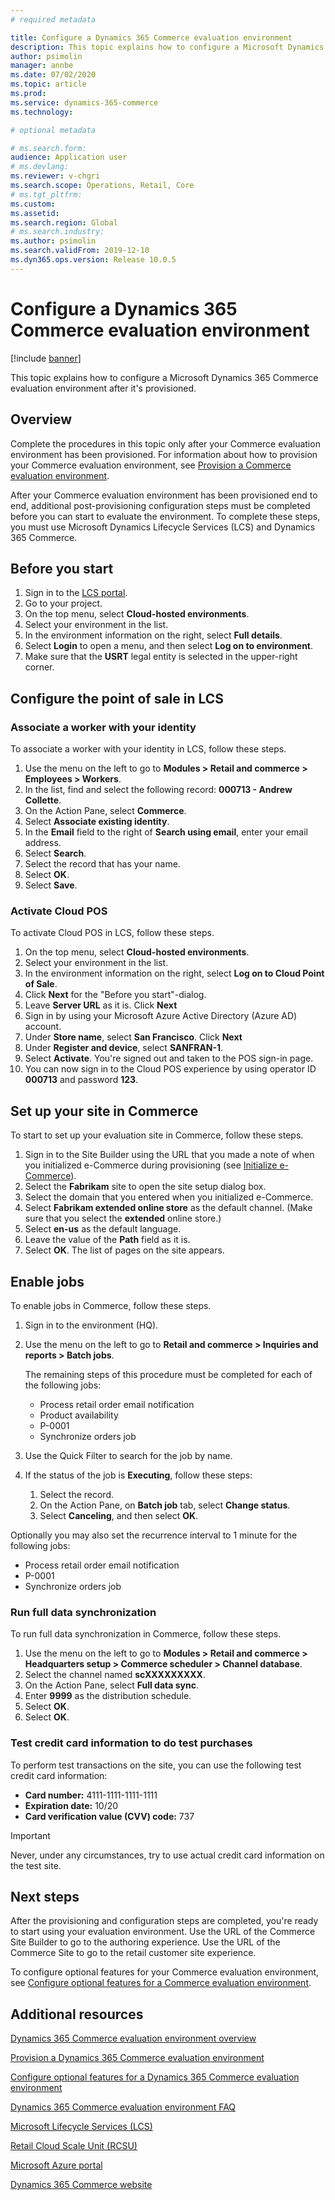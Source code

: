 ```yaml
---
# required metadata

title: Configure a Dynamics 365 Commerce evaluation environment
description: This topic explains how to configure a Microsoft Dynamics 365 Commerce evaluation environment after it's provisioned.
author: psimolin
manager: annbe
ms.date: 07/02/2020
ms.topic: article
ms.prod: 
ms.service: dynamics-365-commerce
ms.technology: 

# optional metadata

# ms.search.form: 
audience: Application user
# ms.devlang: 
ms.reviewer: v-chgri
ms.search.scope: Operations, Retail, Core
# ms.tgt_pltfrm: 
ms.custom: 
ms.assetid: 
ms.search.region: Global
# ms.search.industry: 
ms.author: psimolin
ms.search.validFrom: 2019-12-10
ms.dyn365.ops.version: Release 10.0.5
---
```


# Configure a Dynamics 365 Commerce evaluation environment


[!include [banner](includes/banner.md)]

This topic explains how to configure a Microsoft Dynamics 365 Commerce evaluation environment after it's provisioned.

## Overview

Complete the procedures in this topic only after your Commerce evaluation environment has been provisioned. For information about how to provision your Commerce evaluation environment, see [Provision a Commerce evaluation environment](provisioning-guide.md).

After your Commerce evaluation environment has been provisioned end to end, additional post-provisioning configuration steps must be completed before you can start to evaluate the environment. To complete these steps, you must use Microsoft Dynamics Lifecycle Services (LCS) and Dynamics 365 Commerce.

## Before you start

1. Sign in to the [LCS portal](https://lcs.dynamics.com).
1. Go to your project.
1. On the top menu, select **Cloud-hosted environments**.
1. Select your environment in the list.
1. In the environment information on the right, select **Full details**.
1. Select **Login** to open a menu, and then select **Log on to environment**.
1. Make sure that the **USRT** legal entity is selected in the upper-right corner.

## Configure the point of sale in LCS

### Associate a worker with your identity

To associate a worker with your identity in LCS, follow these steps.

1. Use the menu on the left to go to **Modules \> Retail and commerce \> Employees \> Workers**.
1. In the list, find and select the following record: **000713 - Andrew Collette**.
1. On the Action Pane, select **Commerce**.
1. Select **Associate existing identity**.
1. In the **Email** field to the right of **Search using email**, enter your email address.
1. Select **Search**.
1. Select the record that has your name.
1. Select **OK**.
1. Select **Save**.

### Activate Cloud POS

To activate Cloud POS in LCS, follow these steps.

1. On the top menu, select **Cloud-hosted environments**.
1. Select your environment in the list.
1. In the environment information on the right, select **Log on to Cloud Point of Sale**.
1. Click **Next** for the "Before you start"-dialog.
1. Leave **Server URL** as it is. Click **Next**
1. Sign in by using your Microsoft Azure Active Directory (Azure AD) account.
1. Under **Store name**, select **San Francisco**. Click **Next**
1. Under **Register and device**, select **SANFRAN-1**.
1. Select **Activate**. You're signed out and taken to the POS sign-in page.
1. You can now sign in to the Cloud POS experience by using operator ID **000713** and password **123**.

## Set up your site in Commerce

To start to set up your evaluation site in Commerce, follow these steps.

1. Sign in to the Site Builder using the URL that you made a note of when you initialized e-Commerce during provisioning (see [Initialize e-Commerce](provisioning-guide.md#initialize-e-commerce)).
1. Select the **Fabrikam** site to open the site setup dialog box.
1. Select the domain that you entered when you initialized e-Commerce.
1. Select **Fabrikam extended online store** as the default channel. (Make sure that you select the **extended** online store.)
1. Select **en-us** as the default language.
1. Leave the value of the **Path** field as it is.
1. Select **OK**. The list of pages on the site appears.

## Enable jobs

To enable jobs in Commerce, follow these steps.

1. Sign in to the environment (HQ).
1. Use the menu on the left to go to **Retail and commerce \> Inquiries and reports \> Batch jobs**.

    The remaining steps of this procedure must be completed for each of the following jobs:

    * Process retail order email notification
    * Product availability
    * P-0001
    * Synchronize orders job

1. Use the Quick Filter to search for the job by name.
1. If the status of the job is **Executing**, follow these steps:

    1. Select the record.
    1. On the Action Pane, on **Batch job** tab, select **Change status**.
    1. Select **Canceling**, and then select **OK**.

Optionally you may also set the recurrence interval to 1 minute for the following jobs:

* Process retail order email notification
* P-0001
* Synchronize orders job

### Run full data synchronization

To run full data synchronization in Commerce, follow these steps.

1. Use the menu on the left to go to **Modules \> Retail and commerce \> Headquarters setup \> Commerce scheduler \> Channel database**.
1. Select the channel named **scXXXXXXXXX**.
1. On the Action Pane, select **Full data sync**.
1. Enter **9999** as the distribution schedule.
1. Select **OK**.
1. Select **OK**.

### Test credit card information to do test purchases

To perform test transactions on the site, you can use the following test credit card information:

- **Card number:** 4111-1111-1111-1111
- **Expiration date:** 10/20
- **Card verification value (CVV) code:** 737

> [!IMPORTANT]
> Never, under any circumstances, try to use actual credit card information on the test site.

## Next steps

After the provisioning and configuration steps are completed, you're ready to start using your evaluation environment. Use the URL of the Commerce Site Builder to go to the authoring experience. Use the URL of the Commerce Site to go to the retail customer site experience.

To configure optional features for your Commerce evaluation environment, see [Configure optional features for a Commerce evaluation environment](cpe-optional-features.md).

## Additional resources

[Dynamics 365 Commerce evaluation environment overview](cpe-overview.md)

[Provision a Dynamics 365 Commerce evaluation environment](provisioning-guide.md)

[Configure optional features for a Dynamics 365 Commerce evaluation environment](cpe-optional-features.md)

[Dynamics 365 Commerce evaluation environment FAQ](cpe-faq.md)

[Microsoft Lifecycle Services (LCS)](https://docs.microsoft.com/dynamics365/unified-operations/dev-itpro/lifecycle-services/lcs-user-guide)

[Retail Cloud Scale Unit (RCSU)](https://docs.microsoft.com/business-applications-release-notes/october18/dynamics365-retail/retail-cloud-scale-unit)

[Microsoft Azure portal](https://azure.microsoft.com/features/azure-portal)

[Dynamics 365 Commerce website](https://aka.ms/Dynamics365CommerceWebsite)
